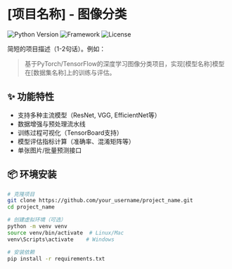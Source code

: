 # [项目名称] - 图像分类

![Python Version](https://img.shields.io/badge/python-3.7%2B-blue)
![Framework](https://img.shields.io/badge/PyTorch-1.10%2B-orange)  <!-- 可选：替换为 TensorFlow/Keras -->
![License](https://img.shields.io/badge/License-MIT-green)

简短的项目描述（1-2句话）。例如：  
> 基于PyTorch/TensorFlow的深度学习图像分类项目，实现[模型名称]模型在[数据集名称]上的训练与评估。

## ✨ 功能特性
- 支持多种主流模型（ResNet, VGG, EfficientNet等）
- 数据增强与预处理流水线
- 训练过程可视化（TensorBoard支持）
- 模型评估指标计算（准确率、混淆矩阵等）
- 单张图片/批量预测接口

## 📦 环境安装
```bash
# 克隆项目
git clone https://github.com/your_username/project_name.git
cd project_name

# 创建虚拟环境（可选）
python -m venv venv
source venv/bin/activate  # Linux/Mac
venv\Scripts\activate    # Windows

# 安装依赖
pip install -r requirements.txt
